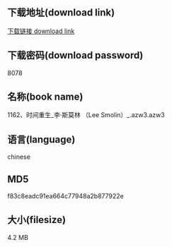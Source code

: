 ## 下载地址(download link)
[下载链接 download link](https://voluble-croquembouche-d321dc.netlify.app/?s=1162%E3%80%81%E6%97%B6%E9%97%B4%E9%87%8D%E7%94%9F_%E6%9D%8E%C2%B7%E6%96%AF%E8%8E%AB%E6%9E%97+%EF%BC%88Lee+Smolin%EF%BC%89_.azw3)

## 下载密码(download password)
8078

## 名称(book name)
1162、时间重生_李·斯莫林 （Lee Smolin）_.azw3.azw3

## 语言(language)
chinese

## MD5
f83c8eadc91ea664c77948a2b877922e

## 大小(filesize)
4.2 MB
